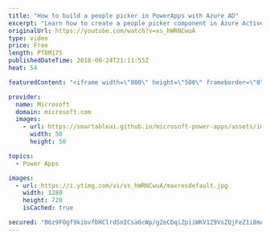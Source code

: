 ```yaml
---
title: "How to build a people picker in PowerApps with Azure AD"
excerpt: "Learn how to create a people picker component in Azure Active Directory in PowerApps. Dive deep into the Out of Office sample app allowing you to set your out-of-office message and clear out your calendar for the duration of your absence. Test it out!   Learn more: https://web.powerapps.com/home?sampleapp_preview=outofoffice"
originalUrl: https://youtube.com/watch?v=xs_hWRNCwuA
type: video
price: Free
length: PT8M17S
publishedDateTime: 2018-08-24T21:11:55Z
heat: 54

featuredContent: "<iframe width=\"800\" height=\"500\" frameborder=\"0\" src=\"https://www.youtube.com/embed/xs_hWRNCwuA\" allow=\"accelerometer; autoplay; encrypted-media; gyroscope; picture-in-picture\" allowfullscreen></iframe>"

provider:
  name: Microsoft
  domain: microsoft.com
  images:
    - url: https://smartableai.github.io/microsoft-power-apps/assets/images/organizations/microsoft.com-50x50.jpg
      width: 50
      height: 50

topics:
  - Power Apps

images:
  - url: https://i.ytimg.com/vi/xs_hWRNCwuA/maxresdefault.jpg
    width: 1280
    height: 720
    isCached: true

secured: "B6z9FOgf9kibvfbHClrdSnICsa6cWp/gZeCDqiZpiiWKV1Z9VsZQjFeZ1i8mAB2WfMOGFycjZJKb5+w5/aQJ5UjdLvE1NBWxReCYlDdBFT+4KlyQFpSeM3408oJFNKNPTzs5RfzKzXWAEAEc5GdIGbIBGfPXCqSjDHXTmDUe35UOFypViK1mTyMMd1WBxzewOpXJlrlSzavqCWa/PbYNWg5RuUOjZ0Cejalps6QWNw3N2s/6+SBRkh5VgLDOcLywdIIU2unIjapz5DJlwEKbvUW8qzoTx16MKKqY2jXuhfOqtGgLEDkal8N0SE//mOy17FhVfBJD09onvfmkeW7YgQCXVyhx8psS+ptI/cxGR6FjlAUloXfcjn+6zChTzgWfR99l7OUjRApY2G2Xv7OvolRaPvBNXlLlrUTlE3uH150=;agdI39ftydY85YWieZSrMw=="
---
```


